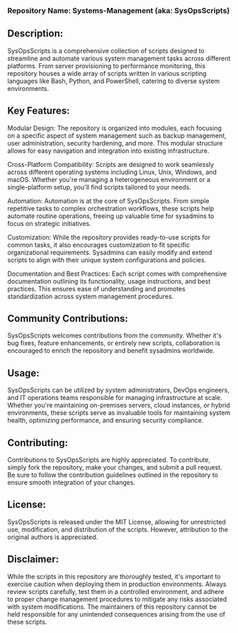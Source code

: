 ### Repository Name: Systems-Management (aka: SysOpsScripts)

## Description:
SysOpsScripts is a comprehensive collection of scripts designed to streamline and automate various system management tasks across different platforms. From server provisioning to performance monitoring, this repository houses a wide array of scripts written in various scripting languages like Bash, Python, and PowerShell, catering to diverse system environments.

## Key Features:

Modular Design: The repository is organized into modules, each focusing on a specific aspect of system management such as backup management, user administration, security hardening, and more. This modular structure allows for easy navigation and integration into existing infrastructure.

Cross-Platform Compatibility: Scripts are designed to work seamlessly across different operating systems including Linux, Unix, Windows, and macOS. Whether you're managing a heterogeneous environment or a single-platform setup, you'll find scripts tailored to your needs.

Automation: Automation is at the core of SysOpsScripts. From simple repetitive tasks to complex orchestration workflows, these scripts help automate routine operations, freeing up valuable time for sysadmins to focus on strategic initiatives.

Customization: While the repository provides ready-to-use scripts for common tasks, it also encourages customization to fit specific organizational requirements. Sysadmins can easily modify and extend scripts to align with their unique system configurations and policies.

Documentation and Best Practices: Each script comes with comprehensive documentation outlining its functionality, usage instructions, and best practices. This ensures ease of understanding and promotes standardization across system management procedures.

## Community Contributions: 
SysOpsScripts welcomes contributions from the community. Whether it's bug fixes, feature enhancements, or entirely new scripts, collaboration is encouraged to enrich the repository and benefit sysadmins worldwide.

## Usage:
SysOpsScripts can be utilized by system administrators, DevOps engineers, and IT operations teams responsible for managing infrastructure at scale. Whether you're maintaining on-premises servers, cloud instances, or hybrid environments, these scripts serve as invaluable tools for maintaining system health, optimizing performance, and ensuring security compliance.

## Contributing:
Contributions to SysOpsScripts are highly appreciated. To contribute, simply fork the repository, make your changes, and submit a pull request. Be sure to follow the contribution guidelines outlined in the repository to ensure smooth integration of your changes.

## License:
SysOpsScripts is released under the MIT License, allowing for unrestricted use, modification, and distribution of the scripts. However, attribution to the original authors is appreciated.

## Disclaimer:
While the scripts in this repository are thoroughly tested, it's important to exercise caution when deploying them in production environments. Always review scripts carefully, test them in a controlled environment, and adhere to proper change management procedures to mitigate any risks associated with system modifications. The maintainers of this repository cannot be held responsible for any unintended consequences arising from the use of these scripts.
